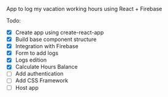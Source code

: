 App to log my vacation working hours using React + Firebase

Todo:

- [x] Create app using create-react-app
- [x] Build base component structure
- [x] Integration with Firebase
- [x] Form to add logs
- [x] Logs edition
- [x] Calculate Hours Balance
- [ ] Add authentication
- [ ] Add CSS Framework
- [ ] Host app
